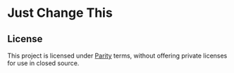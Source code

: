 # Just Change This

## License

This project is licensed under [Parity](./LICENSE) terms, without offering private licenses for use in closed source.
